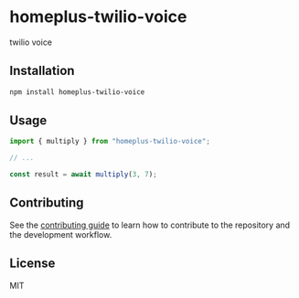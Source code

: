 # homeplus-twilio-voice

twilio voice

## Installation

```sh
npm install homeplus-twilio-voice
```

## Usage

```js
import { multiply } from "homeplus-twilio-voice";

// ...

const result = await multiply(3, 7);
```

## Contributing

See the [contributing guide](CONTRIBUTING.md) to learn how to contribute to the repository and the development workflow.

## License

MIT
